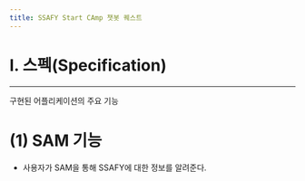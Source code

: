 ```yaml
---
title: SSAFY Start CAmp 챗봇 퀘스트
---
```

# I. 스펙(Specification)
---
구현된 어플리케이션의 주요 기능

# (1) SAM 기능
* 사용자가 SAM을 통해 SSAFY에 대한 정보를 알려준다.



